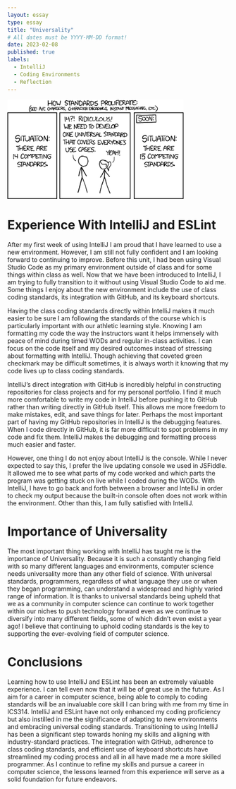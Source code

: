 ```yaml
---
layout: essay
type: essay
title: "Universality"
# All dates must be YYYY-MM-DD format!
date: 2023-02-08
published: true
labels:
  - IntelliJ
  - Coding Environments
  - Reflection
---
```

<div class="text-center p-4">
  <img width="400px" src="../img/EssayImages/standards.png" class="img-thumbnail" >
</div>

# Experience With IntelliJ and ESLint
After my first week of using IntelliJ I am proud that I have learned to use a new environment. However, I am still not fully confident and I am looking forward to continuing to improve. Before this unit, I had been using Visual Studio Code as my primary environment outside of class and for some things within class as well. Now that we have been introduced to IntelliJ, I am trying to fully transition to it without using Visual Studio Code to aid me. Some things I enjoy about the new environment include the use of class coding standards, its integration with GitHub, and its keyboard shortcuts. 

Having the class coding standards directly within IntelliJ makes it much easier to be sure I am following the standards of the course which is particularly important with our athletic learning style. Knowing I am formatting my code the way the instructors want it helps immensely with peace of mind during timed WODs and regular in-class activities. I can focus on the code itself and my desired outcomes instead of stressing about formatting with IntelliJ. Though achieving that coveted green checkmark may be difficult sometimes, it is always worth it knowing that my code lives up to class coding standards. 

IntelliJ’s direct integration with GitHub is incredibly helpful in constructing repositories for class projects and for my personal portfolio. I find it much more comfortable to write my code in IntelliJ before pushing it to GitHub rather than writing directly in GitHub itself. This allows me more freedom to make mistakes, edit, and save things for later. Perhaps the most important part of having my GitHub repositories in IntelliJ is the debugging features. When I code directly in GitHub, it is far more difficult to spot problems in my code and fix them. IntelliJ makes the debugging and formatting process much easier and faster.

However, one thing I do not enjoy about IntelliJ is the console. While I never expected to say this, I prefer the live updating console we used in JSFiddle. It allowed me to see what parts of my code worked and which parts the program was getting stuck on live while I coded during the WODs. With IntelliJ, I have to go back and forth between a browser and IntelliJ in order to check my output because the built-in console often does not work within the environment. Other than this, I am fully satisfied with IntelliJ.

# Importance of Universality
The most important thing working with IntelliJ has taught me is the importance of Universality. Because it is such a constantly changing field with so many different languages and environments, computer science needs universality more than any other field of science. With universal standards, programmers, regardless of what language they use or when they began programming, can understand a widespread and highly varied range of information. It is thanks to universal standards being upheld that we as a community in computer science can continue to work together within our niches to push technology forward even as we continue to diversify into many different fields, some of which didn’t even exist a year ago! I believe that continuing to uphold coding standards is the key to supporting the ever-evolving field of computer science.

# Conclusions
Learning how to use IntelliJ and ESLint has been an extremely valuable experience. I can tell even now that it will be of great use in the future. As I aim for a career in computer science, being able to comply to coding standards will be an invaluable core skill I can bring with me from my time in ICS314. IntelliJ and ESLint have not only enhanced my coding proficiency but also instilled in me the significance of adapting to new environments and embracing universal coding standards. Transitioning to using IntelliJ has been a significant step towards honing my skills and aligning with industry-standard practices. The integration with GitHub, adherence to class coding standards, and efficient use of keyboard shortcuts have streamlined my coding process and all in all have made me a more skilled programmer. As I continue to refine my skills and pursue a career in computer science, the lessons learned from this experience will serve as a solid foundation for future endeavors.
